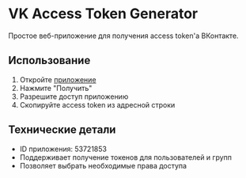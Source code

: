 # VK Access Token Generator

Простое веб-приложение для получения access token'а ВКонтакте.

## Использование

1. Откройте [приложение](https://onezee.github.io/vk-apps/)
2. Нажмите "Получить"
3. Разрешите доступ приложению
4. Скопируйте access token из адресной строки

## Технические детали

- ID приложения: 53721853
- Поддерживает получение токенов для пользователей и групп
- Позволяет выбрать необходимые права доступа 